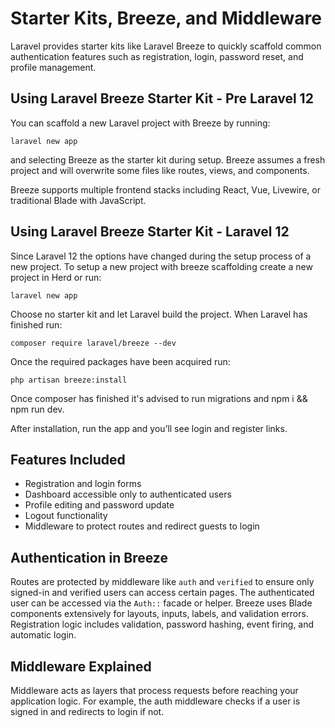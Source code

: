 # Starter Kits, Breeze, and Middleware
Laravel provides starter kits like Laravel Breeze to quickly scaffold common authentication features such as registration, login, password reset, and profile management.

## Using Laravel Breeze Starter Kit - Pre Laravel 12
You can scaffold a new Laravel project with Breeze by running:

```
laravel new app
```

and selecting Breeze as the starter kit during setup. Breeze assumes a fresh project and will overwrite some files like routes, views, and components.

Breeze supports multiple frontend stacks including React, Vue, Livewire, or traditional Blade with JavaScript.

## Using Laravel Breeze Starter Kit - Laravel 12
Since Laravel 12 the options have changed during the setup process of a new project. To setup a new project with breeze scaffolding create a new project in Herd or run:
```
laravel new app
```

Choose no starter kit and let Laravel build the project. When Laravel has finished run:
```
composer require laravel/breeze --dev
```

Once the required packages have been acquired run:
```
php artisan breeze:install
```

Once composer has finished it's advised to run migrations and npm i && npm run dev.

After installation, run the app and you’ll see login and register links.

## Features Included
* Registration and login forms
* Dashboard accessible only to authenticated users
* Profile editing and password update
* Logout functionality
* Middleware to protect routes and redirect guests to login

## Authentication in Breeze
Routes are protected by middleware like `auth` and `verified` to ensure only signed-in and verified users can access certain pages.
The authenticated user can be accessed via the `Auth::` facade or helper.
Breeze uses Blade components extensively for layouts, inputs, labels, and validation errors.
Registration logic includes validation, password hashing, event firing, and automatic login.

## Middleware Explained
Middleware acts as layers that process requests before reaching your application logic. For example, the auth middleware checks if a user is signed in and redirects to login if not.